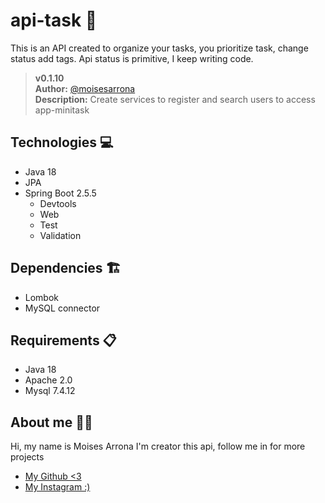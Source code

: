 # api-task 📓
This is an API created to organize your tasks, you prioritize task, change status add tags. Api status is primitive, I keep writing code.  
  
>__v0.1.10__  
__Author:__ [@moisesarrona](https://github.com/mosesarrona)  
__Description:__ Create services to register and search users to access app-minitask

## Technologies 💻
- Java 18
- JPA
- Spring Boot 2.5.5
  - Devtools
  - Web
  - Test
  - Validation

## Dependencies 🏗️
- Lombok
- MySQL connector

## Requirements 📋
- Java 18
- Apache 2.0
- Mysql 7.4.12

## About me 👨‍💻
Hi, my name is Moises Arrona I'm creator this api, follow me in for more projects

- [My Github <3](https://github.com/mosesarrona)
- [My Instagram :)](https://www.instagram.com/moisesarrona/)